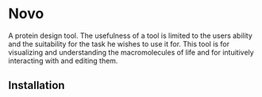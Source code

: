 # Novo
A protein design tool.
The usefulness of a tool is limited to the users ability and the suitability for the task he wishes to use it for.
This tool is for visualizing and understanding the macromolecules of life and for intuitively interacting with and editing them.
## Installation

